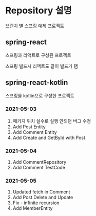 # Repository 설명

브랜치 별 스프링 예제 프로젝트

## spring-react
스프링과 리액트로 구성된 프로젝트

스프링 빌드시 리액트도 같이 빌드가 됌

## spring-react-kotlin
스프링을 kotlin으로 구성한 프로젝트

### 2021-05-03
1. 패키지 위치 실수로 실행 안되던 버그 수정
2. Add Post Entity
3. Add Comment Entity
4. Add Create and GetById with Post

### 2021-05-04
1. Add CommentRepository
2. Add Comment TestCode

### 2021-05-05
1. Updated fetch in Comment
2. Add Post Delete and Update
3. Fix - infinite recursion
4. Add MemberEntity
